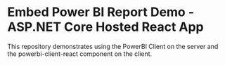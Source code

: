 # Embed Power BI Report Demo - ASP.NET Core Hosted React App

This repository demonstrates using the PowerBI Client on the server and the powerbi-client-react component on the client.
